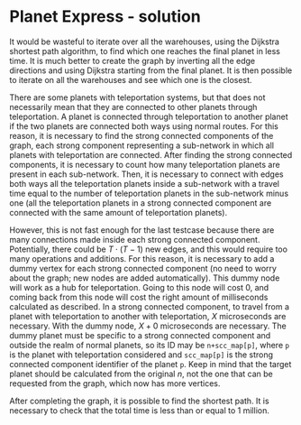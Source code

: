 # Planet Express - solution

It would be wasteful to iterate over all the warehouses, using the Dijkstra shortest path algorithm, to find which one reaches the final planet in less time. It is much better to create the graph by inverting all the edge directions and using Dijkstra starting from the final planet. It is then possible to iterate on all the warehouses and see which one is the closest.

There are some planets with teleportation systems, but that does not necessarily mean that they are connected to other planets through teleportation. A planet is connected through teleportation to another planet if the two planets are connected both ways using normal routes. For this reason, it is necessary to find the strong connected components of the graph, each strong component representing a sub-network in which all planets with teleportation are connected. After finding the strong connected components, it is necessary to count how many teleportation planets are present in each sub-network. Then, it is necessary to connect with edges both ways all the teleportation planets inside a sub-network with a travel time equal to the number of teleportation planets in the sub-network minus one (all the teleportation planets in a strong connected component are connected with the same amount of teleportation planets).

However, this is not fast enough for the last testcase because there are many connections made inside each strong connected component. Potentially, there could be $T \cdot (T-1)$ new edges, and this would require too many operations and additions. For this reason, it is necessary to add a dummy vertex for each strong connected component (no need to worry about the graph; new nodes are added automatically). This dummy node will work as a hub for teleportation. Going to this node will cost 0, and coming back from this node will cost the right amount of milliseconds calculated as described. In a strong connected component, to travel from a planet with teleportation to another with teleportation, $X$ microseconds are necessary. With the dummy node, $X+0$ microseconds are necessary. The dummy planet must be specific to a strong connected component and outside the realm of normal planets, so its ID may be `n+scc_map[p]`, where `p` is the planet with teleportation considered and `scc_map[p]` is the strong connected component identifier of the planet `p`. Keep in mind that the target planet should be calculated from the original $n$, not the one that can be requested from the graph, which now has more vertices.

After completing the graph, it is possible to find the shortest path. It is necessary to check that the total time is less than or equal to 1 million.